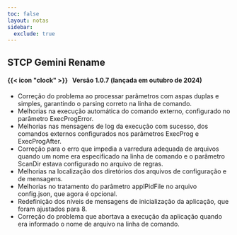 ```yaml
---
toc: false
layout: notas
sidebar:
  exclude: true
---
```


## STCP Gemini Rename

#### {{< icon "clock" >}} &nbsp;  Versão 1.0.7 (lançada em outubro de 2024)

- Correção do problema ao processar parâmetros com aspas duplas e simples, garantindo o parsing correto na linha de comando.
- Melhorias na execução automática do comando externo, configurado no parâmetro ExecProgError. 
- Melhorias nas mensagens de log da execução com sucesso, dos comandos externos configurados nos parâmetros ExecProg e ExecProgAfter.
- Correção para o erro que impedia a varredura adequada de arquivos quando um nome era especificado na linha de comando e o parâmetro ScanDir estava configurado no arquivo de regras.
- Melhorias na localização dos diretórios dos arquivos de configuração e de mensagens.
- Melhorias no tratamento do parâmetro applPidFile no arquivo config.json, que agora é opcional.
- Redefinição dos níveis de mensagens de inicialização da aplicação, que foram ajustados para 8.
- Correção do problema que abortava a execução da aplicação quando era informado o nome de arquivo na linha de comando.